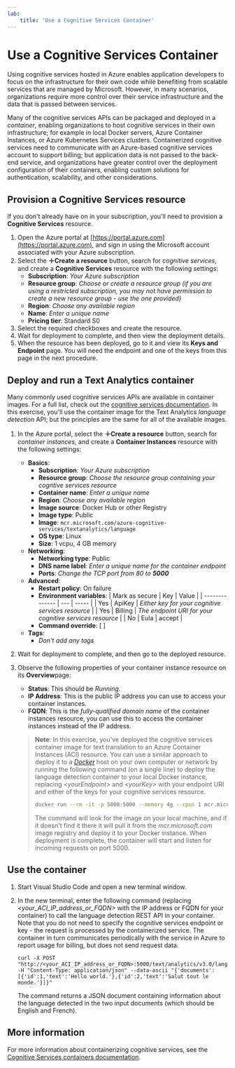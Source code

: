 ```yaml
---
lab:
    title: 'Use a Cognitive Services Container'
---
```


# Use a Cognitive Services Container

Using cognitive services hosted in Azure enables application developers to focus on the infrastructure for their own code while benefiting from scalable services that are managed by Microsoft. However, in many scenarios, organizations require more control over their service infrastructure and the data that is passed between services.

Many of the cognitive services APIs can be packaged and deployed in a *container*, enabling organizations to host cognitive services in their own infrastructure; for example in local Docker servers, Azure Container Instances, or Azure Kubernetes Services clusters. Containerized cognitive services need to communicate with an Azure-based cognitive services account to support billing; but application data is not passed to the back-end service, and organizations have greater control over the deployment configuration of their containers, enabling custom solutions for authentication, scalability, and other considerations.

## Provision a Cognitive Services resource

If you don't already have on in your subscription, you'll need to provision a **Cognitive Services** resource.

1. Open the Azure portal at [https://portal.azure.com](https://portal.azure.com), and sign in using the Microsoft account associated with your Azure subscription.
2. Select the **&#65291;Create a resource** button, search for *cognitive services*, and create a **Cognitive Services** resource with the following settings:
    - **Subscription**: *Your Azure subscription*
    - **Resource group**: *Choose or create a resource group (if you are using a restricted subscription, you may not have permission to create a new resource group - use the one provided)*
    - **Region**: *Choose any available region*
    - **Name**: *Enter a unique name*
    - **Pricing tier**: Standard S0
3. Select the required checkboxes and create the resource.
4. Wait for deployment to complete, and then view the deployment details.
5. When the resource has been deployed, go to it and view its **Keys and Endpoint** page. You will need the endpoint and one of the keys from this page in the next procedure.

## Deploy and run a Text Analytics container

Many commonly used cognitive services APIs are available in container images. For a full list, check out the [cognitive services documentation](https://docs.microsoft.com/azure/cognitive-services/cognitive-services-container-support#container-availability-in-azure-cognitive-services). In this exercise, you'll use the container image for the Text Analytics *language detection* API; but the principles are the same for all of the available images.

1. In the Azure portal, select the **&#65291;Create a resource** button, search for *container instances*, and create a **Container Instances** resource with the following settings:

    - **Basics**:
        - **Subscription**: *Your Azure subscription*
        - **Resource group**: *Choose the resource group containing your cogntive services resource*
        - **Container name**: *Enter a unique name*
        - **Region**: *Choose any available region*
        - **Image source**: Docker Hub or other Registry
        - **Image type**: Public
        - **Image**: `mcr.microsoft.com/azure-cognitive-services/textanalytics/language`
        - **OS type**: Linux
        - **Size**: 1 vcpu, 4 GB memory
    - **Networking**:
        - **Networking type**: Public
        - **DNS name label**: *Enter a unique name for the container endpoint*
        - **Ports**: *Change the TCP port from 80 to **5000***
    - **Advanced**:
        - **Restart policy**: On failure
        - **Environment variables**:
            | Mark as secure | Key | Value |
            | -------------- | --- | ----- |
            | Yes | ApiKey | *Either key for your cognitive services resource* |
            | Yes | Billing | *The endpoint URI for your cognitive services resource* |
            | No | Eula | accept |
        - **Command override**: [ ]
    - **Tags**:
        - *Don't add any tags*

2. Wait for deployment to complete, and then go to the deployed resource.
3. Observe the following properties of your container instance resource on its **Overview**page:
    - **Status**: This should be *Running*.
    - **IP Address**: This is the public IP address you can use to access your container instances.
    - **FQDN**: This is the *fully-qualified domain name* of the container instances resource, you can use this to access the container instances instead of the IP address.

    > **Note**: In this exercise, you've deployed the cognitive services container image for text translation to an Azure Container Instances (ACI) resource. You can use a similar approach to deploy it to a *[Docker](https://www.docker.com/products/docker-desktop)* host on your own computer or network by running the following command (on a single line) to deploy the language detection container to your local Docker instance, replacing *&lt;yourEndpoint&gt;* and *&lt;yourKey&gt;* with your endpoint URI and either of the keys for your cognitive services resource.
    >
    > ```bash
    > docker run --rm -it -p 5000:5000 --memory 4g --cpus 1 mcr.microsoft.com/azure-cognitive-services/textanalytics/language Eula=accept Billing=<yourEndpoint> ApiKey=<yourKey>
    > ```
    >
    > The command will look for the image on your local machine, and if it doesn't find it there it will pull it from the *mcr&period;microsoft&period;com* image registry and deploy it to your Docker instance. When deployment is complete, the container will start and listen for incoming requests on port 5000.

## Use the container

1. Start Visual Studio Code and open a new terminal window.
2. In the new terminal, enter the following command (replacing *<your_ACI_IP_address_or_FQDN>* with the IP address or FQDN for your container) to call the language detection REST API in your container. Note that you do not need to specify the cognitive services endpoint or key - the request is processed by the containerized service. The container in turn communicates periodically with the service in Azure to report usage for billing, but does not send request data.

    ```curl
    curl -X POST "http://<your_ACI_IP_address_or_FQDN>:5000/text/analytics/v3.0/languages?" -H "Content-Type: application/json" --data-ascii "{'documents':[{'id':1,'text':'Hello world.'},{'id':2,'text':'Salut tout le monde.'}]}"
    ```

    The command returns a JSON document containing information about the language detected in the two input documents (which should be English and French).


## More information

For more information about containerizing cognitive services, see the [Cognitive Services containers documentation](https://docs.microsoft.com/azure/cognitive-services/containers/).
